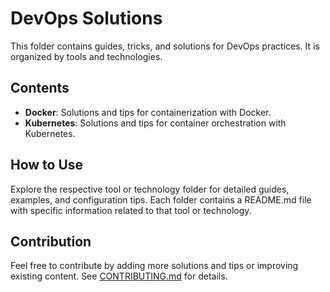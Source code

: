 # DevOps Solutions

This folder contains guides, tricks, and solutions for DevOps practices. It is organized by tools and technologies.

## Contents

- **Docker**: Solutions and tips for containerization with Docker.
- **Kubernetes**: Solutions and tips for container orchestration with Kubernetes.

## How to Use

Explore the respective tool or technology folder for detailed guides, examples, and configuration tips. Each folder contains a README.md file with specific information related to that tool or technology.

## Contribution

Feel free to contribute by adding more solutions and tips or improving existing content. See [CONTRIBUTING.md](../CONTRIBUTING.md) for details.
